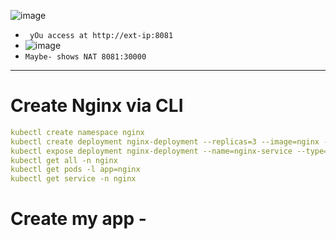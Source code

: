 ![image](https://github.com/git-of-aj/Kubernetes-Az-1001/assets/76782360/2b540172-da91-431b-884b-88d31dec6610)
- ` yOu access at http://ext-ip:8081`
- ![image](https://github.com/git-of-aj/Kubernetes-Az-1001/assets/76782360/692090fd-0308-4893-830f-edba6ec9e931)
- `Maybe- shows NAT 8081:30000`


----------------
# Create Nginx via CLI 
```yml
kubectl create namespace nginx
kubectl create deployment nginx-deployment --replicas=3 --image=nginx --port=80 -n nginx 
kubectl expose deployment nginx-deployment --name=nginx-service --type=LoadBalancer --port=80 --protocol=TCP -n nginx
kubectl get all -n nginx
kubectl get pods -l app=nginx
kubectl get service -n nginx
```

# Create my app - 

